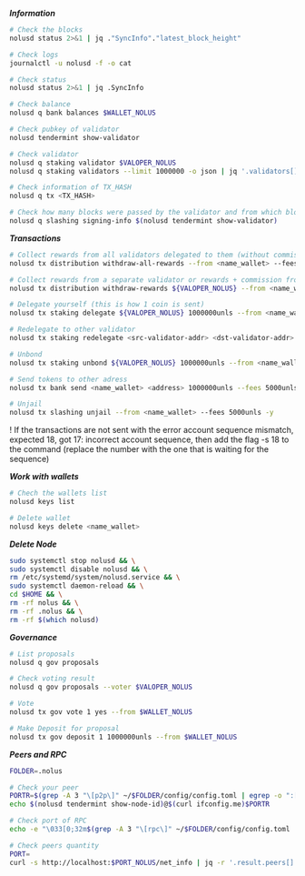 ***Information***
```bash
# Check the blocks
nolusd status 2>&1 | jq ."SyncInfo"."latest_block_height"
```
```bash
# Check logs
journalctl -u nolusd -f -o cat
```
```bash
# Check status
nolusd status 2>&1 | jq .SyncInfo
```
```bash
# Check balance
nolusd q bank balances $WALLET_NOLUS
```
```bash
# Check pubkey of validator
nolusd tendermint show-validator
```
```bash
# Check validator
nolusd q staking validator $VALOPER_NOLUS
nolusd q staking validators --limit 1000000 -o json | jq '.validators[] | select(.description.moniker="$MONIKER_NOLUS")' | jq
```
```bash
# Check information of TX_HASH
nolusd q tx <TX_HASH>
```
```bash
# Check how many blocks were passed by the validator and from which block the asset
nolusd q slashing signing-info $(nolusd tendermint show-validator)
```

***Transactions***
```bash
# Collect rewards from all validators delegated to them (without commission)
nolusd tx distribution withdraw-all-rewards --from <name_wallet> --fees 5000unls -y
```
```bash
# Collect rewards from a separate validator or rewards + commission from your own validator
nolusd tx distribution withdraw-rewards ${VALOPER_NOLUS} --from <name_wallet> --fees 5000unls --commission -y
```
```bash
# Delegate yourself (this is how 1 coin is sent)
nolusd tx staking delegate ${VALOPER_NOLUS} 1000000unls --from <name_wallet> --fees 5000unls -y
```
```bash
# Redelegate to other validator
nolusd tx staking redelegate <src-validator-addr> <dst-validator-addr> 1000000unls --from <name_wallet> --fees 5000unls -y
```
```bash
# Unbond 
nolusd tx staking unbond ${VALOPER_NOLUS} 1000000unls --from <name_wallet> --fees 5000unls -y
```
```bash
# Send tokens to other adress
nolusd tx bank send <name_wallet> <address> 1000000unls --fees 5000unls -y
```
```bash
# Unjail
nolusd tx slashing unjail --from <name_wallet> --fees 5000unls -y
```

! If the transactions are not sent with the error account sequence mismatch, expected 18, got 17: incorrect account sequence, then add the flag -s 18 to the command (replace the number with the one that is waiting for the sequence)

***Work with wallets***
```bash
# Chech the wallets list
nolusd keys list
```
```bash
# Delete wallet
nolusd keys delete <name_wallet>
```

***Delete Node***
```bash
sudo systemctl stop nolusd && \
sudo systemctl disable nolusd && \
rm /etc/systemd/system/nolusd.service && \
sudo systemctl daemon-reload && \
cd $HOME && \
rm -rf nolus && \
rm -rf .nolus && \
rm -rf $(which nolusd)
```

***Governance***
```bash
# List proposals
nolusd q gov proposals
```
```bash
# Check voting result
nolusd q gov proposals --voter $VALOPER_NOLUS
```
```bash
# Vote
nolusd tx gov vote 1 yes --from $WALLET_NOLUS
```
```bash
# Make Deposit for proposal
nolusd tx gov deposit 1 1000000unls --from $WALLET_NOLUS
```

***Peers and RPC***
```bash
FOLDER=.nolus

# Check your peer
PORTR=$(grep -A 3 "\[p2p\]" ~/$FOLDER/config/config.toml | egrep -o ":[0-9]+") && \
echo $(nolusd tendermint show-node-id)@$(curl ifconfig.me)$PORTR

# Check port of RPC
echo -e "\033[0;32m$(grep -A 3 "\[rpc\]" ~/$FOLDER/config/config.toml | egrep -o ":[0-9]+")\033[0m"

# Check peers quantity
PORT=
curl -s http://localhost:$PORT_NOLUS/net_info | jq -r '.result.peers[] | "\(.node_info.id)@\(.remote_ip):\(.node_info.listen_addr | split(":")[2])"' | wc -l
```

